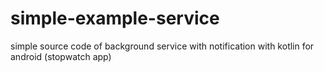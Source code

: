 # simple-example-service
simple source code of background service with notification with kotlin for android  (stopwatch app)
